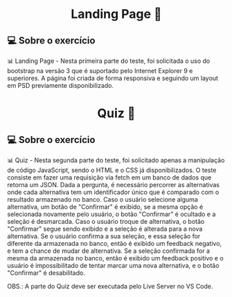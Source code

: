 <h1 align="center"> 
	 Landing Page 🚀
</h1>

## 💻 Sobre o exercício

📊 Landing Page - Nesta primeira parte do teste, foi solicitada o uso do bootstrap na versão 3 que é suportado pelo Internet Explorer 9 e superiores. A página foi criada de forma responsiva e seguindo um layout em PSD previamente disponibilizado.


<h1 align="center"> 
	 Quiz 🚀
</h1>

## 💻 Sobre o exercício

📊 Quiz - Nesta segunda parte do teste, foi solicitado apenas a manipulação de código JavaScript, sendo o HTML e o CSS já disponibilizados.
O teste consiste em fazer uma requisição via fetch em um banco de dados que retorna um JSON. Dada a pergunta, é necessário percorrer as alternativas onde cada alternativa tem um identificador único que é comparado com o resultado armazenado no banco.
Caso o usuário selecione alguma alternativa, um botão de "Confirmar" é exibido, se a mesma opção é selecionada novamente pelo usuário, o botão "Confirmar" é ocultado e a seleção é desmarcada. Caso o usuário troque de alternativa, o botão "Confirmar" segue sendo exibido e a seleção é alterada para a nova alternativa.
Se o usuário confirma a sua seleção, e essa seleção for diferente da armazenada no banco, então é exibido um feedback negativo, e tem a chance de mudar de alternativa.
Se a seleção confirmada for a mesma da armazenada no banco, então é exibido um feedback positivo e o usuário é impossibilitado de tentar marcar uma nova alternativa, e o botão "Confirmar" é desabilitado.

OBS.: A parte do Quiz deve ser executada pelo Live Server no VS Code.
